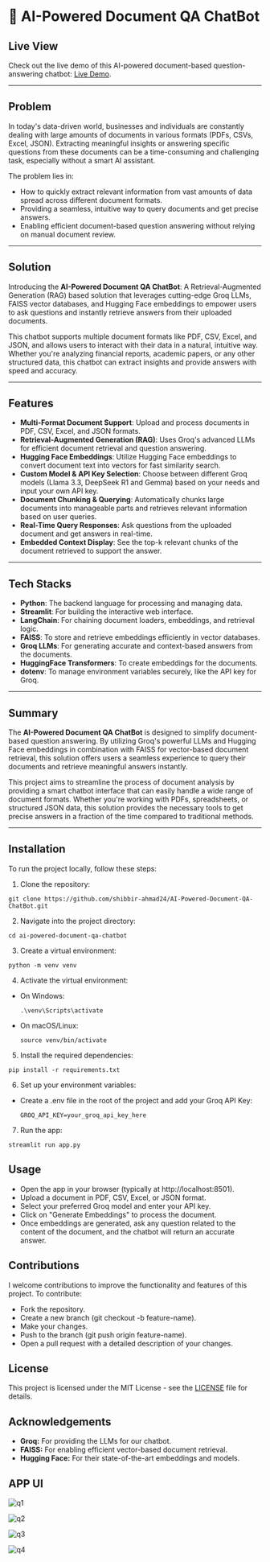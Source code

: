# 🧠 AI-Powered Document QA ChatBot

## Live View
Check out the live demo of this AI-powered document-based question-answering chatbot: [Live Demo](https://ai-powered-question-answering-chatbot.streamlit.app/).

---

## Problem
In today's data-driven world, businesses and individuals are constantly dealing with large amounts of documents in various formats (PDFs, CSVs, Excel, JSON). Extracting meaningful insights or answering specific questions from these documents can be a time-consuming and challenging task, especially without a smart AI assistant.

The problem lies in:
- How to quickly extract relevant information from vast amounts of data spread across different document formats.
- Providing a seamless, intuitive way to query documents and get precise answers.
- Enabling efficient document-based question answering without relying on manual document review.

---

## Solution
Introducing the **AI-Powered Document QA ChatBot**: A Retrieval-Augmented Generation (RAG) based solution that leverages cutting-edge Groq LLMs, FAISS vector databases, and Hugging Face embeddings to empower users to ask questions and instantly retrieve answers from their uploaded documents.

This chatbot supports multiple document formats like PDF, CSV, Excel, and JSON, and allows users to interact with their data in a natural, intuitive way. Whether you're analyzing financial reports, academic papers, or any other structured data, this chatbot can extract insights and provide answers with speed and accuracy.

---

## Features
- **Multi-Format Document Support**: Upload and process documents in PDF, CSV, Excel, and JSON formats.
- **Retrieval-Augmented Generation (RAG)**: Uses Groq's advanced LLMs for efficient document retrieval and question answering.
- **Hugging Face Embeddings**: Utilize Hugging Face embeddings to convert document text into vectors for fast similarity search.
- **Custom Model & API Key Selection**: Choose between different Groq models (Llama 3.3, DeepSeek R1 and Gemma) based on your needs and input your own API key.
- **Document Chunking & Querying**: Automatically chunks large documents into manageable parts and retrieves relevant information based on user queries.
- **Real-Time Query Responses**: Ask questions from the uploaded document and get answers in real-time.
- **Embedded Context Display**: See the top-k relevant chunks of the document retrieved to support the answer.

---

## Tech Stacks
- **Python**: The backend language for processing and managing data.
- **Streamlit**: For building the interactive web interface.
- **LangChain**: For chaining document loaders, embeddings, and retrieval logic.
- **FAISS**: To store and retrieve embeddings efficiently in vector databases.
- **Groq LLMs**: For generating accurate and context-based answers from the documents.
- **HuggingFace Transformers**: To create embeddings for the documents.
- **dotenv**: To manage environment variables securely, like the API key for Groq.

---

## Summary
The **AI-Powered Document QA ChatBot** is designed to simplify document-based question answering. By utilizing Groq's powerful LLMs and Hugging Face embeddings in combination with FAISS for vector-based document retrieval, this solution offers users a seamless experience to query their documents and retrieve meaningful answers instantly.

This project aims to streamline the process of document analysis by providing a smart chatbot interface that can easily handle a wide range of document formats. Whether you're working with PDFs, spreadsheets, or structured JSON data, this solution provides the necessary tools to get precise answers in a fraction of the time compared to traditional methods.

---

## Installation

To run the project locally, follow these steps:

1. Clone the repository:
  ```
  git clone https://github.com/shibbir-ahmad24/AI-Powered-Document-QA-ChatBot.git
  ```
2. Navigate into the project directory:
  ```
  cd ai-powered-document-qa-chatbot
  ```
3. Create a virtual environment:
  ```
  python -m venv venv
  ```
4. Activate the virtual environment:
  - On Windows:
    ```
    .\venv\Scripts\activate
    ```
  - On macOS/Linux:
    ```
    source venv/bin/activate
    ```
5. Install the required dependencies:
  ```
  pip install -r requirements.txt
  ```
6. Set up your environment variables:
  - Create a .env file in the root of the project and add your Groq API Key:
    ```
    GROQ_API_KEY=your_groq_api_key_here
    ```
7. Run the app:
  ```
  streamlit run app.py
  ```

## Usage

- Open the app in your browser (typically at http://localhost:8501).
- Upload a document in PDF, CSV, Excel, or JSON format.
- Select your preferred Groq model and enter your API key.
- Click on "Generate Embeddings" to process the document.
- Once embeddings are generated, ask any question related to the content of the document, and the chatbot will return an accurate answer.

## Contributions

I welcome contributions to improve the functionality and features of this project. To contribute:

- Fork the repository.
- Create a new branch (git checkout -b feature-name).
- Make your changes.
- Push to the branch (git push origin feature-name).
- Open a pull request with a detailed description of your changes.

## License

This project is licensed under the MIT License - see the [LICENSE](https://github.com/shibbir-ahmad24/AI-Powered-Document-QA-ChatBot/blob/main/LICENSE.txt) file for details.

## Acknowledgements

- **Groq:** For providing the LLMs for our chatbot.
- **FAISS:** For enabling efficient vector-based document retrieval.
- **Hugging Face:** For their state-of-the-art embeddings and models.

## APP UI

![q1](https://github.com/shibbir-ahmad24/AI-Powered-Document-QA-ChatBot/blob/main/Figures/q1.png)

![q2](https://github.com/shibbir-ahmad24/AI-Powered-Document-QA-ChatBot/blob/main/Figures/q2.png)

![q3](https://github.com/shibbir-ahmad24/AI-Powered-Document-QA-ChatBot/blob/main/Figures/q3.png)

![q4](https://github.com/shibbir-ahmad24/AI-Powered-Document-QA-ChatBot/blob/main/Figures/q4.png)

